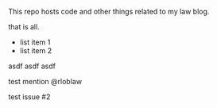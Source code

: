 This repo hosts code and other things related to my law blog.

that is all.

  - list item 1
  - list item 2

asdf asdf asdf

test mention @rloblaw 

test issue #2
